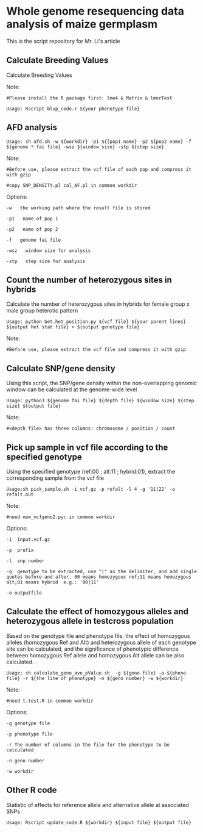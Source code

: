 # Whole genome resequencing data analysis of maize germplasm
This is the script repository for Mr. Li's article

## Calculate Breeding Values
Calculate Breeding Values

Note:

    #Please install the R package first: lme4 & Matrix & lmerTest

    Usage: Rscript blup_code.r ${your phenotype file}
## AFD analysis
    Usage: sh afd.sh -w ${workdir} -p1 ${[pop1 name} -p2 ${pop2 name} -f ${genome *.fai file} -wsz ${window size} -stp ${step size}

Note:

    #Before use, please extract the vcf file of each pop and compress it with gzip
    
    #copy SNP_DENSITY.pl cal_AF.pl in common workdir

Options:

    -w   the working path where the result file is stored

    -p1   name of pop 1

    -p2   name of pop 2

    -f   genome fai file

    -wsz   window size for analysis

    -stp   step size for analysis 


## Count the number of heterozygous sites in hybrids
Calculate the number of heterozygous sites in hybrids for female group x male group heterotic pattern

    Usage: python Get.het_position.py ${vcf file} ${your parent lines} ${output het stat file} > ${output genotype file}

Note:

    #Before use, please extract the vcf file and compress it with gzip


## Calculate SNP/gene density
Using this script, the SNP/gene density within the non-overlapping genomic window can be calculated at the genome-wide level

    Usage: python3 ${genome fai file} ${depth file} ${window size} ${step size} ${output file}

Note:

    #<depth file> has three columns: chromosome / position / count

## Pick up sample in vcf file according to the specified genotype
Using the specified genotype (ref:00 ; alt:11 ; hybrid:01), extract the corresponding sample from the vcf file

    Usage:sh pick_sample.sh -i vcf.gz -p refalt -l 4 -g '11|22' -o refalt.out

Note:

    #need new_vcfgeno2.pyc in common workdir

Options:

    -i  input.vcf.gz

    -p  prefix

    -l  snp number

    -g  genotype to be extracted, use "|" as the delimiter, and add single quotes before and after, 00 means homozygous ref;11 means homozygous alt;01 means hybrid  e.g.: '00|11' 

    -o outputfile

## Calculate the effect of homozygous alleles and heterozygous allele in testcross population
Based on the genotype file and phenotype file, the effect of homozygous alleles (homozygous Ref and Alt) and heterozygous allele of each genotype site can be calculated, and the significance of phenotypic difference between homozygous Ref allele and homozygous Alt allele can be also calculated.

    Usage: sh calculate_geno_ave_pValue.sh  -g ${geno file} -p ${pheno file} -r ${the line of phenotype} -n ${geno number} -w ${workdir}

Note:

    #need t.test.R in common workdir

Options:
 
    -g genotype file

    -p phenotype file

    -r The number of columns in the file for the phenotype to be calculated

    -n geno number

    -w workdir

## Other R code
Statistic of effects for reference allele and alternative allele at associated SNPs

    Usage: Rscript update_code.R ${workdir} ${input file} ${output file}
